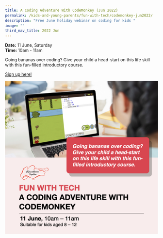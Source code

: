 ```yaml
---
title: A Coding Adventure With CodeMonkey (Jun 2022)
permalink: /kids-and-young-parents/fun-with-tech/codemonkey-jun2022/
description: "Free June holiday webinar on coding for kids "
image: ""
third_nav_title: 2022 Jun
---
```


**Date:** 11 June, Saturday
<br> **Time:** 10am - 11am

Going bananas over coding? Give your child a head-start on this life skill with this fun-filled introductory course. 

[Sign up here!](https://go.gov.sg/kids-codingadv-june22)

![Free june holidays webinar on coding for kids ](/images/Jun22-Kids-Codemonkey-Jun22jpeg.jpeg)